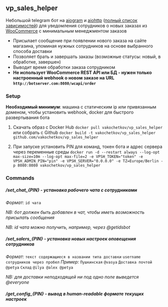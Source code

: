## vp_sales_helper

Небольшой telegram бот на [aiogram](https://github.com/aiogram/aiogram) и [aiohttp](https://github.com/aio-libs/aiohttp) ([полный список зависимостей](requirements.txt)) для уведомления сотрудников о новых заказах из [WooCommerce](https://woocommerce.com) с минимальным менеджментом заказов

* Присылает сообщение при появлении нового заказа на сайте магазина, упоминая нужных сотрудников на основе выбранного способа доставки
* Позволяет брать и завершать заказы (возможные статусы: новый, в обработке, завершен)
* Выводит время обработки заказа сотрудником
* **Не использует WooCommerce REST API или БД - нужен только настроенный webhook о новом заказе на URL `http://botserver.com:8080/wcapi/order`**

### Setup

**Необходимый минимум**: машина с статическим ip или привязанным доменом, чтобы установить webhook, docker для быстрого развертывания бота 

1. Скачать образ с Docker Hub `docker pull vakochetkov/vp_sales_helper` или собрать с Github `docker build -t vakochetkov/vp_sales_helper github.com/vakochetkov/vp_sales_helper`

2. При запуске установить PIN для команд, токен бота и адрес сервера через переменные среды `docker run -d --restart always --log-opt max-size=10m --log-opt max-file=2 -e VPSH_TOKEN="token" -e VPSH_ADMIN_PIN="pin" -e VPSH_SERVER="0.0.0.0" -e TZ=Europe/Berlin -p 8080:8080 vakochetkov/vp_sales_helper`

### Commands

##### /set_chat_{PIN} - установка рабочего чата с сотрудниками

*Формат:* 
`id чата`


*NB: бот должен быть добавлен в чат, чтобы иметь возможность присылать сообщения*


*NB: id чата можно получить, например, через @getidsbot*

##### /set_salers_{PIN} - установка новых настроек оповещения сотрудников

*Формат:*
`текст содержащиеся в названии типа доставки`
`username сотрудников через пробел`
*Пример:*
`Пушкинская`
`@vasya`
`Доставка почтой`
`@petya`
`Склад`
`@ilya @alex @petya`


*NB: для доставки неподходящей ни под одно поле выведется @everyone*

##### /get_config_{PIN} - вывод в human-readable формате текущих настроек